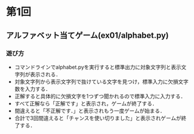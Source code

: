# 第1回
## アルファベット当てゲーム(ex01/alphabet.py)
### 遊び方
* コマンドラインでalphabet.pyを実行すると標準出力に対象文字列と表示文字列が表示される．
* 対象文字列から表示文字列で抜けている文字を見つけ，標準入力に欠損文字数を入力する．
* 正解すると具体的に欠損文字を1つずつ聞かれるので標準入力に入力する．
* すべて正解なら「正解です」と表示され，ゲームが終了する．
* 間違えると「不正解です．」と表示されもう一度ゲームが始まる．
* 合計で3回間違えると「チャンスを使い切りました」と表示されゲームが終了する．
